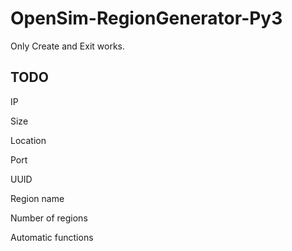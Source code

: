 # OpenSim-RegionGenerator-Py3
Only Create and Exit works.

## TODO
IP

Size

Location

Port

UUID

Region name

Number of regions

Automatic functions
